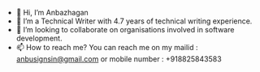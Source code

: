 - 👋 Hi, I’m Anbazhagan
- 👀 I’m a Technical Writer with 4.7 years of technical writing experience.
- 💞️ I’m looking to collaborate on organisations involved in software development.
- 📫 How to reach me? You can reach me on my mailid : anbusignsin@gmail.com or mobile number : +918825843583

<!---
ANBU328/ANBU328 is a ✨ special ✨ repository because its `README.md` (this file) appears on your GitHub profile.
You can click the Preview link to take a look at your changes.
--->
